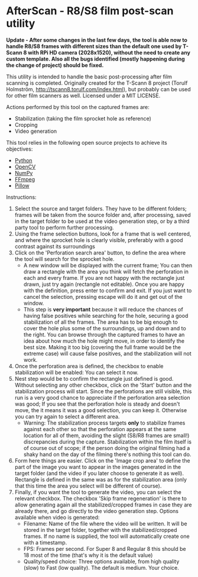 # AfterScan - R8/S8 film post-scan utility 

__Update - After some changes in the last few days, the tool is able now to handle R8/S8 frames with different sizes than the default one used by T-Scann 8 with RPi HD camera (2028x1520), without the need to create any custom template. Also all the bugs identified (mostly happening during the change of project) should be fixed.__

This utility is intended to handle the basic post-processing after film scanning is completed.
Originally created for the T-Scann 8 project (Torulf Holmström, http://tscann8.torulf.com/index.html), but probably can be used for other film scanners as well.
Licensed under a MIT LICENSE.

Actions performed by this tool on the captured frames are:
- Stabilization (taking the film sprocket hole as reference)
- Cropping
- Video generation

This tool relies in the following open source projects to achieve its objectives:
* [Python](https://www.python.org/)
* [OpenCV](https://opencv.org/)
* [NumPy](https://numpy.org/)
* [FFmpeg](https://ffmpeg.org/)
* [Pillow](https://python-pillow.org/)


Instructions:
1) Select the source and target folders. They have to be different folders; frames will be taken from the source folder and, after processing, saved in the target folder to be used at the video generation step, or by a third party tool to perform further processing.
2) Using the frame selection buttons, look for a frame that is well centered, and where the sprocket hole is clearly visible, preferably with a good contrast against its surroundings
3) Click on the 'Perforation search area' button, to define the area where the tool will search for the sprocket hole.
   - A new window will be displayed with the current frame; You can then draw a rectangle with the area you think will fetch the perforation in each and every frame. If you are not happy with the rectangle just drawn, just try again (rectangle not editable). Once you are happy with the definition, press enter to confirm and exit. If you just want to cancel the selection, pressing escape will do it and get out of the window.  
   - This step is __very important__ because it will reduce the chances of having false positives while searching for the hole, securing a good stabilization of all the frames. The area has to be big enough to cover the hole plus some of the surroundings, up and down and to the right. You can browse through the captured frames to have an idea about how much the hole might move, in order to identify the best size. Making it too big (covering the full frame would be the extreme case) will cause false positives, and the stabilization will not work.
4) Once the perforation area is defined, the checkbox to enable stabilization will be enabled: You can select it now.  
5) Nest step would be to confirm the rectangle just defined is good. Without selecting any other checkbox, click on the 'Start' button and the stabilization process will start. Since the perforations are still visible, this run is a very good chance to appreciate if the perforation area selection was good; If you see that the perforation hole is steady and doesn't move, the it means it was a good selection, you can keep it. Otherwise you can try again to select a different area.
   - Warning: The stabilization process targets __only__ to stabilize frames against each other so that the perforation appears at the same location for all of them, avoiding the slight (S8/R8 frames are small!) discrepancies during the capture. Stabilization within the film itself is of course out of scope; if the person doing the original filming had a shaky hand on the day of the filming there's nothing this tool can do.
6) Form here things are easier. Click on the 'Image crop area' to define the part of the image you want to appear in the images generated in the target folder (and the video if you later choose to generate it as well). Rectangle is defined in the same was as for the stabilization area (only that this time the area you select will be different of course).
7) Finally, if you want the tool to generate the video, you can select the relevant checkbox. The checkbox 'Skip frame regeneration' is there to allow generating again all the stabilized/cropped frames in case they are already there, and go directly to the video generation step. Options available when video is generated:
   - Filename: Name of the file where the video will be written. It will be stored in the target folder, together with the stabilized/cropped frames. If no name is supplied, the tool will automatically create one with a timestamp.
   - FPS: Frames per second. For Super 8 and Regular 8 this should be 18 most of the time (that's why it is the default value)
   - Quality/speed choice: Three options available, from high quality (slow) to Fast (low quality). The default is medium. Your choice.



